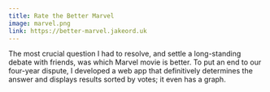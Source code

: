 ```yaml
---
title: Rate the Better Marvel
image: marvel.png
link: https://better-marvel.jakeord.uk
---
```


The most crucial question I had to resolve, and settle a long-standing debate with friends, was which Marvel movie is better. To put an end to our four-year dispute, I developed a web app that definitively determines the answer and displays results sorted by votes; it even has a graph.